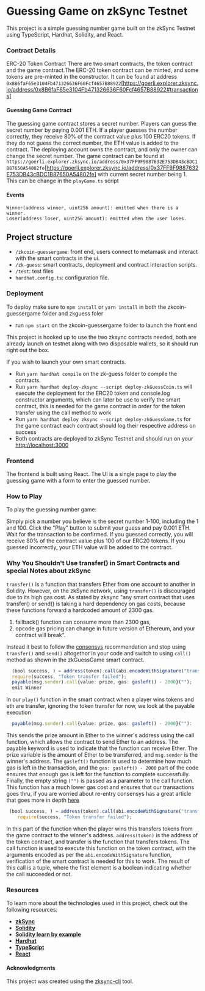 # Guessing Game on zkSync Testnet
This project is a simple guessing number game built on the zkSync Testnet using TypeScript, Hardhat, Solidity, and React.

### Contract Details
ERC-20 Token Contract
There are two smart contracts, the token contract and the game contract.The ERC-20 token contract can be minted, and some tokens are pre-minted in the constructor. It can be found at address `0x8B6faF65e3104Fb471326636F60Fcf4657B88922`[https://goerli.explorer.zksync.io/address/0x8B6faF65e3104Fb471326636F60Fcf4657B88922#transactions]

#### Guessing Game Contract
The guessing game contract stores a secret number. Players can guess the secret number by paying 0.001 ETH. If a player guesses the number correctly, they receive 80% of the contract value plus 100 ERC20 tokens. If they do not guess the correct number, the ETH value is added to the contract. The deploying account owns the contract, and only the owner can change the secret number. The game contract can be found at `https://goerli.explorer.zksync.io/address/0x37FF9F9887632E753DB43cBDC1B87650A54802fe`[https://goerli.explorer.zksync.io/address/0x37FF9F9887632E753DB43cBDC1B87650A54802fe] with current secret number being 1. This can be change in the `playGame.ts` script

#### Events
```solidity
Winner(address winner, uint256 amount): emitted when there is a winner.
Loser(address loser, uint256 amount): emitted when the user loses.
```

## Project structure

- `/zkcoin-guessergame`: front end, users connect to metamask and interact with the smart contracts in the ui.
- `/zk-guess`: smart contracts, deployment and contract interaction scripts.
- `/test`: test files
- `hardhat.config.ts`: configuration file.


### Deployment
To deploy make sure to `npm install` or `yarn install` in both the zkcoin-guessergame folder and zkguess foler
- run `npm start` on the zkcoin-guessergame folder to launch the front end

This project is hooked up to use the two zksync contracts needed, both are already launch on testnet along with two disposable wallets, so it should run right out the box.

If you wish to launch your own smart contracts.
- Run `yarn hardhat compile`  on the zk-guess folder to compile the contracts. 
- Run `yarn hardhat deploy-zksync --script deploy-zkGuessCoin.ts` will execute the deployment for the ERC20 token and console.log constructor arguments, which can later be use to verify the smart contract, this is needed for the game contract in order for the token transfer using the call method to work
- Run `yarn hardhat deploy zksync --script deploy-zkGuessGame.ts` for the game contract each contract should log  their respective address on success
- Both contracts are deployed to zkSync Testnet and should run on your [http://localhost:3000](http://localhost:3000)

### Frontend
The frontend is built using React. The UI is a single page to play the guessing game with a form to enter the guessed number.

### How to Play
To play the guessing number game:

Simply pick a number you believe is the secret number 1-100, including the 1 and 100. Click the "Play" button to submit your guess and pay 0.001 ETH.
Wait for the transaction to be confirmed.
If you guessed correctly, you will receive 80% of the contract value plus 100 of our ERC20 tokens. If you guessed incorrectly, your ETH value will be added to the contract.

### Why You Shouldn't Use transfer() in Smart Contracts and special Notes about zkSync
`transfer()` is a function that transfers Ether from one account to another in Solidity. However, on the zkSync network, using `transfer()` is discouraged due to its high gas cost.
As stated by zksync "any smart contract that uses transfer() or send() is taking a hard dependency on gas costs, because these functions forward a hardcoded amount of 2300 gas.
1) fallback() function can consume more than 2300 gas, 
2) opcode gas pricing can change in future version of Ethereum, and your contract will break". 

Instead it best to follow the [consensys](https://consensys.net/diligence/blog/2019/09/stop-using-soliditys-transfer-now/) recommendation and stop using `transfer()` and `send()` altogethor in your code and switch to using `call()` method as shown in the zkGuessGame smart contract.
```typescript
  (bool success, ) = address(token).call(abi.encodeWithSignature("transfer(address,uint256)", msg.sender, tokens));
  require(success, "Token transfer failed");
  payable(msg.sender).call{value: prize, gas: gasleft() - 2000}("");
  emit Winner
```
In our `play()` function in the smart contract when a player wins tokens and eth are transfer, ignoring the token transfer for now, we look at the payable execution
```ts
  payable(msg.sender).call{value: prize, gas: gasleft() - 2000}(""):
```
This sends the prize amount in Ether to the winner's address using the call function, which allows the contract to send Ether to an address. The payable keyword is used to indicate that the function can receive Ether. The prize variable is the amount of Ether to be transferred, and `msg.sender` is the winner's address. The `gasleft()` function is used to determine how much gas is left in the transaction, and the `gas: gasleft() - 2000` part of the code ensures that enough gas is left for the function to complete successfully. Finally, the empty string `("")` is passed as a parameter to the call function. This function has a much lower gas cost and ensures that our transactions goes thru, if you are worried about re-entry consensys has a great article that goes more in depth [here](https://consensys.net/diligence/blog/2019/09/stop-using-soliditys-transfer-now/)

```typescript
 (bool success, ) = address(token).call(abi.encodeWithSignature("transfer(address,uint256)", msg.sender, tokens));
    require(success, "Token transfer failed");
```
In this part of the function when the player wins this transfers tokens from the game contract to the winner's address. `address(token)` is the address of the token contract, and transfer is the function that transfers tokens. The call function is used to execute this function on the token contract, with the arguments encoded as per the `abi.encodeWithSignature` function, verification of the smart contract is needed for this to work. The result of this call is a tuple, where the first element is a boolean indicating whether the call succeeded or not.

### Resources
To learn more about the technologies used in this project, check out the following resources:


- **[zkSync](https://era.zksync.io/docs/dev/)**
- **[Solidity](https://docs.soliditylang.org/en/latest/)**
- **[Solidity learn by example](https://solidity-by-example.org/)**
- **[Hardhat](https://hardhat.org/docs)**
- **[TypeScript](https://www.typescriptlang.org/docs/handbook/intro.html)**
- **[React](https://react.dev/learn)**

#### Acknowledgments 
This project was created using the [zksync-cli](https://era.zksync.io/docs/api/tools/zksync-cli/) tool.







